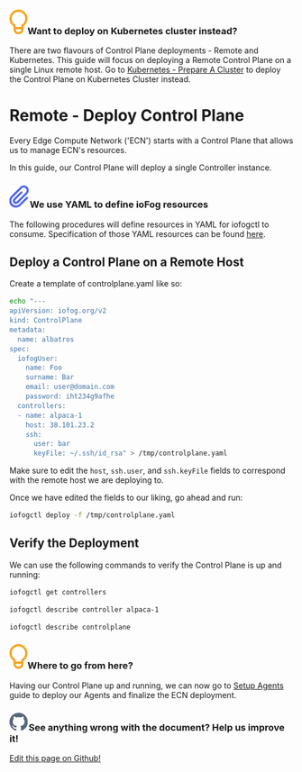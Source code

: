 <aside class="notifications tip">
  <h3><img src="/images/icos/ico-tip.svg" alt="">Want to deploy on Kubernetes cluster instead?</h3>
  <p>There are two flavours of Control Plane deployments - Remote and Kubernetes. This guide will focus on deploying a Remote Control Plane on a single Linux remote host. Go to <a href="kubernetes-prepare-cluster.html">Kubernetes - Prepare A Cluster</a> to deploy the Control Plane on Kubernetes Cluster instead.</p>
</aside>

# Remote - Deploy Control Plane

Every Edge Compute Network ('ECN') starts with a Control Plane that allows us to manage ECN's resources.

In this guide, our Control Plane will deploy a single Controller instance.

<aside class="notifications note">
  <h3><img src="/images/icos/ico-note.svg" alt="">We use YAML to define ioFog resources</h3>
  <p>The following procedures will define resources in YAML for iofogctl to consume. Specification of those YAML resources can be found <a href=../reference-iofogctl/reference-control-plane.html>here</a>.</p>
</aside>

## Deploy a Control Plane on a Remote Host

Create a template of controlplane.yaml like so:

```bash
echo "---
apiVersion: iofog.org/v2
kind: ControlPlane
metadata:
  name: albatros
spec:
  iofogUser:
    name: Foo
    surname: Bar
    email: user@domain.com
    password: iht234g9afhe
  controllers:
  - name: alpaca-1
    host: 38.101.23.2
    ssh:
      user: bar
      keyFile: ~/.ssh/id_rsa" > /tmp/controlplane.yaml
```

Make sure to edit the `host`, `ssh.user`, and `ssh.keyFile` fields to correspond with the remote host we are deploying to.

Once we have edited the fields to our liking, go ahead and run:

```bash
iofogctl deploy -f /tmp/controlplane.yaml
```

## Verify the Deployment

We can use the following commands to verify the Control Plane is up and running:

```bash
iofogctl get controllers
```

```bash
iofogctl describe controller alpaca-1
```

```bash
iofogctl describe controlplane
```

<aside class="notifications tip">
  <h3><img src="/images/icos/ico-tip.svg" alt="">Where to go from here?</h3>
  <p>Having our Control Plane up and running, we can now go to <a href="setup-your-agents.html">Setup Agents</a> guide to deploy our Agents and finalize the ECN deployment.</p>
</aside>

<aside class="notifications contribute">
  <h3><img src="/images/icos/ico-github.svg" alt="">See anything wrong with the document? Help us improve it!</h3>
  <a href="https://github.com/eclipse-iofog/iofog.org/edit/develop/content/docs/2/platform-deployment/remote-control-plane.md"
    target="_blank">
    <p>Edit this page on Github!</p>
  </a>
</aside>
